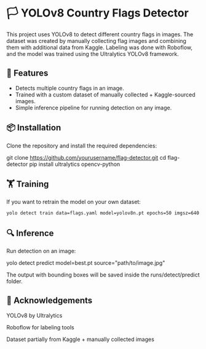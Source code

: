 # 🏳️ YOLOv8 Country Flags Detector

This project uses YOLOv8 to detect different country flags in images. The dataset was created by manually collecting flag images and combining them with additional data from Kaggle. Labeling was done with Roboflow, and the model was trained using the Ultralytics YOLOv8 framework.

## 🚀 Features

- Detects multiple country flags in an image.
- Trained with a custom dataset of manually collected + Kaggle-sourced images.
- Simple inference pipeline for running detection on any image.

## 📦 Installation

Clone the repository and install the required dependencies:

git clone https://github.com/yourusername/flag-detector.git
cd flag-detector
pip install ultralytics opencv-python

## 🏋️ Training

If you want to retrain the model on your own dataset:

```bash
yolo detect train data=flags.yaml model=yolov8n.pt epochs=50 imgsz=640
```

## 🔍 Inference

Run detection on an image:

yolo detect predict model=best.pt source="path/to/image.jpg"


The output with bounding boxes will be saved inside the runs/detect/predict folder.

## 📖 Acknowledgements

YOLOv8 by Ultralytics

Roboflow for labeling tools

Dataset partially from Kaggle + manually collected images
